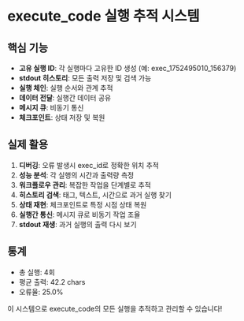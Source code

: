 # execute_code 실행 추적 시스템

## 핵심 기능
- **고유 실행 ID**: 각 실행마다 고유한 ID 생성 (예: exec_1752495010_156379)
- **stdout 히스토리**: 모든 출력 저장 및 검색 가능
- **실행 체인**: 실행 순서와 관계 추적
- **데이터 전달**: 실행간 데이터 공유
- **메시지 큐**: 비동기 통신
- **체크포인트**: 상태 저장 및 복원

## 실제 활용

1. **디버깅**: 오류 발생시 exec_id로 정확한 위치 추적
2. **성능 분석**: 각 실행의 시간과 출력량 측정
3. **워크플로우 관리**: 복잡한 작업을 단계별로 추적
4. **히스토리 검색**: 태그, 텍스트, 시간으로 과거 실행 찾기
5. **상태 재현**: 체크포인트로 특정 시점 상태 복원
6. **실행간 통신**: 메시지 큐로 비동기 작업 조율
7. **stdout 재생**: 과거 실행의 출력 다시 보기


## 통계
- 총 실행: 4회
- 평균 출력: 42.2 chars
- 오류율: 25.0%

이 시스템으로 execute_code의 모든 실행을 추적하고 관리할 수 있습니다!
